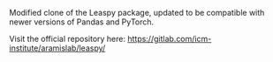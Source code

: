 Modified clone of the Leaspy package, updated to be compatible with newer versions of Pandas and PyTorch.

Visit the official repository here: https://gitlab.com/icm-institute/aramislab/leaspy/